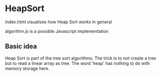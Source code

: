 # HeapSort

index.html visualises how Heap Sort works in general

algorithm.js is a possible Javascript implementation

## Basic idea
Heap Sort is part of the tree sort algorithms.
The trick is to not create a tree but to read a linear array as tree.
The word 'heap' has nothing to do with memory storage here.

